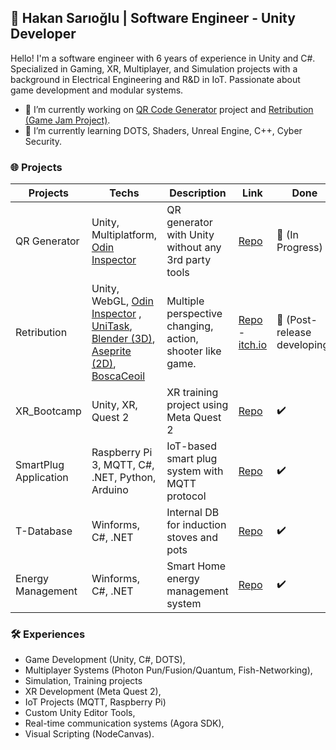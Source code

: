 ## 💪 Hakan Sarıoğlu  | Software Engineer - Unity Developer 

Hello!  I'm a software engineer with 6 years of experience in Unity and C#. Specialized in Gaming, XR, Multiplayer, and Simulation projects with a background in Electrical Engineering and R&D in IoT. Passionate about game development and modular systems.

- 🔭 I’m currently working on [QR Code Generator](https://github.com/hakansa00219/QRGenerator) project and [Retribution (Game Jam Project)](https://github.com/hakansa00219/Retribution).
- 🌱 I’m currently learning DOTS, Shaders, Unreal Engine, C++, Cyber Security.

### 🌐 Projects

| Projects                  | Techs          | Description                             | Link        | Done |
|--------------------------|-----------------------|---------------------------------------|-------------|------------|
| QR Generator         | Unity, Multiplatform, [Odin Inspector](https://odininspector.com/)  | QR generator with Unity without any 3rd party tools | [Repo](https://github.com/hakansa00219/QRGenerator) | 	🔄 (In Progress) |
| Retribution        | Unity, WebGL, [Odin Inspector](https://odininspector.com/) , [UniTask](https://github.com/Cysharp/UniTask), [Blender (3D)](https://www.blender.org/), [Aseprite (2D)](https://www.aseprite.org/), [BoscaCeoil](https://boscaceoil.net/oldindex.html)   | Multiple perspective changing, action, shooter like game. | [Repo](https://github.com/hakansa00219/Retribution) - [itch.io](https://hsari.itch.io/retribution) | 🔄 (Post-release developing) |
| XR_Bootcamp  | Unity, XR, Quest 2| XR training project using Meta Quest 2 | [Repo](https://github.com/hakansa00219/XR_Bootcamp) | ✔️ |
| SmartPlug Application  | Raspberry Pi 3, MQTT, C#, .NET, Python, Arduino | IoT-based smart plug system with MQTT protocol | [Repo](https://github.com/hakansa00219/SmartPlug) | ✔️ |
| T-Database     | Winforms, C#, .NET   | Internal DB for induction stoves and pots | [Repo](https://github.com/hakansa00219/T-Database) | ✔️ |
| Energy Management | Winforms, C#, .NET   | Smart Home energy management system | [Repo](https://github.com/hakansa00219/Energy-Management) | ✔️ |


### 🛠️ Experiences
- Game Development (Unity, C#, DOTS),
- Multiplayer Systems (Photon Pun/Fusion/Quantum, Fish-Networking),
- Simulation, Training projects 
- XR Development (Meta Quest 2),
- IoT Projects (MQTT, Raspberry Pi)
- Custom Unity Editor Tools,
- Real-time communication systems (Agora SDK),
- Visual Scripting (NodeCanvas).
